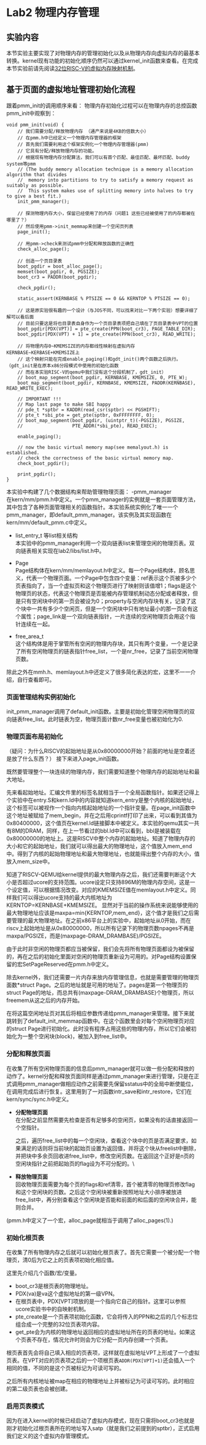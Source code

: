 # Lab2 物理内存管理
## 实验内容
本节实验主要实现了对物理内存的管理初始化以及从物理内存向虚拟内存的最基本转换。kernel现有功能的初始化顺序仍然可以通过kernel_init函数来查看。在完成本节实验前请先阅读[32位RISC-V的虚拟内存映射机制](https://github.com/rllly/ucore_on_riscv_recordings/blob/master/docs/About%20RISC-V.md#%E8%99%9A%E6%8B%9F%E5%86%85%E5%AD%98%E6%98%A0%E5%B0%84%E6%9C%BA%E5%88%B6sv32)。
## 基于页面的虚拟地址管理初始化流程
跟着pmm_init的调用顺序来看：
物理内存初始化过程可以在物理内存的总控函数pmm_init中观察到：

```
void pmm_init(void) {
    // 我们需要分配/释放物理内存 （通产来说是4KB的倍数大小）
    // 在pmm.h中已经定义一个物理内存管理器的框架
    // 首先我们需要利用这个框架实例化一个物理内存管理器(pmm)
    // 它具有分配/释放物理内存的功能。
    // 根据现有物理内存分配算法，我们可以有首个匹配、最佳匹配、最坏匹配、buddy system等pmm
    // (The buddy memory allocation technique is a memory allocation algorithm that divides
    //  memory into partitions to try to satisfy a memory request as suitably as possible. 
    //  This system makes use of splitting memory into halves to try to give a best fit.)
    init_pmm_manager();

    // 探测物理内存大小，保留已经使用了的内存（问题1 这些已经被使用了的内存都被在哪里了？）
    // 然后使用pmm->init_memmap来创建一个空闲页列表
    page_init();

    // 用pmm->check来测试pmm中分配和释放函数的正确性
    check_alloc_page();

    // 创造一个页目录表
    boot_pgdir = boot_alloc_page();
    memset(boot_pgdir, 0, PGSIZE);
    boot_cr3 = PADDR(boot_pgdir);

    check_pgdir();

    static_assert(KERNBASE % PTSIZE == 0 && KERNTOP % PTSIZE == 0); 

    // 这是原实验很有趣的一个设计（与JOS不同，可以找来对比一下两个实验）想要详细了解可以看后面
    // 目前只要这是将也目录表自身作为一个页目录表项把自己填在了页目录表中VPT的位置
    boot_pgdir[PDX(VPT)] = pte_create(PPN(boot_cr3), PAGE_TABLE_DIR);
    boot_pgdir[PDX(VPT) + 1] = pte_create(PPN(boot_cr3), READ_WRITE);

    // 将物理内存0~KMEMSIZE的内存都线性映射在虚拟内存KERNBASE~KERBASE+KMEMSIZE上
    // 这个映射只能在完成enable_paging()和gdt_init()两个函数之后执行。（gdt_init是在原本x86分段模式中使用的初始化函数
    // 而在本实验RISC-V的qemu中我们没有这个分段机制了，gdt_init）
    // boot_map_segment(boot_pgdir, KERNBASE, KMEMSIZE, 0, PTE_W);
    boot_map_segment(boot_pgdir, KERNBASE, KMEMSIZE, PADDR(KERNBASE), READ_WRITE_EXEC);

    // IMPORTANT !!!
    // Map last page to make SBI happy
    // pde_t *sptbr = KADDR(read_csr(sptbr) << PGSHIFT);
    // pte_t *sbi_pte = get_pte(sptbr, 0xFFFFFFFF, 0);
    // boot_map_segment(boot_pgdir, (uintptr_t)(-PGSIZE), PGSIZE,
    //                  PTE_ADDR(*sbi_pte), READ_EXEC);

    enable_paging();

    // now the basic virtual memory map(see memalyout.h) is established.
    // check the correctness of the basic virtual memory map.
    check_boot_pgdir();

    print_pgdir();
}
```
本实验中构建了几个数据结构来帮助管理物理页面：
-pmm_manager\
    在kern/mm/pmm.h中定义。一个pmm_manager的实例就是一套页面管理方法，其中包含了各种页面管理相关的函数指针。本实验系统实例化了唯一一个pmm_manager，即default_pmm_manager。该实例及其实现函数在kern/mm/default_pmm.c中定义。
- list_entry_t 等list相关结构\
  本实验中的pmm_manager利用一个双向链表list来管理空闲的物理页表。双向链表相关实现在lab2/libs/list.h中。

- Page\
    Page结构体在kern/mm/memlayout.h中定义。每一个Page结构体，顾名思义，代表一个物理页面。一个Page中包含四个变量：ref表示这个页被多少个页表指向了，当一个虚拟页和这个物理页进行了映射则该值增1；flags是这个物理页的状态，代表这个物理页是否能被内存管理机制动态分配或者释放，但是只有空闲块中的第一页会被设为0；property与空闲内存块有关，记录了这个块中一共有多少个空闲页，但是一个空闲块中只有地址最小的那一页会有这个属性；page_link是一个双向链表指针，一片连续的空闲物理页会用这个指针连续在一起。
- free_area_t\
  这个结构体是用于掌管所有空闲的物理内存块，其只有两个变量，一个是记录了所有空闲物理页的链表指针free_list，一个是nr_free，记录了当前空闲物理页数。

除此之外在mmh.h、memlayout.h中还定义了很多简化表达的宏，这里不一一介绍，自行查看即可。


### 页面管理结构实例初始化
init_pmm_manager调用了default_init函数。主要是初始化管理空闲物理页的双向链表free_list。此时链表为空，物理页面计数nr_free变量也被初始化为0.
### 物理页面布局初始化
（疑问：为什么RISCV的起始地址是从0x80000000开始？前面的地址是空着还是放了什么东西？）
接下来进入page_init函数。

既然要管理整个一块连续的物理内存，我们需要知道整个物理内存的起始地址和最大地址。

先来看起始地址。汇编文件里的标签名就相当于一个全局函数指针。如果还记得上个实验中在entry.S和kern.ld中的内容就知道kern_entry是整个内核的起始地址，这个标签可以被视作一个指向内核起始地址的一个指针变量。在page_init函数中这个地址被赋给了mem_begin，并在之后用cprintf打印了出来，可以看到其值为0x80400000，这个值页在kernel.ld链接脚本中被定义。本实验的qemu其实一共有8M的DRAM，同样，在上一节看过的bbl.ld中可以看到，bbl是被装载在0x80000000的地址上。这是RISCV中整个内存的起始地址。知道了物理内存的大小和它的起始地址，我们就可以得出最大的物理地址，这个值放入mem_end中。得到了内核的起始物理地址和最大物理地址，也就能得出整个内存的大小，值放入mem_size中。

知道了RISCV-QEMU给kernel提供的最大物理内存之后，我们还需要判断这个大小是否超过ucore的支持范围。ucore设定只支持896M的物理内存空间，这是一个设定值，可以根据情况改变。对应的KMEMSIZE值在memlayout.h中定义。同样我们可以得出ucore支持的最大内核地址为KERNTOP=KERNBASE+KMEMSIZE。 显然对于当前的操作系统来说能够使用的最大物理地址应该是maxpa=min{KERNTOP,mem_end}，这个值才是我们之后需要管理的最大物理地址。在之前x86平台上的实验中，起始地址从0开始，而在riscv上起始地址是从0x80000000，所以所有记录下的物理页数npages不再是maxpa/PGSIZE，而是(maxpage-DRAM_DRAMBASE)/PGSIZE。

由于此时非空闲的物理页都应当被保留，我们会先将所有物理页面都设为被保留的，再在之后的初始化里面对空闲的物理页重新设为可用的。对Page结构设置保留的宏SetPageReserved在pmm.h中定义。

除去kernel外，我们还需要一片内存来放内存管理信息，也就是需要管理的物理页面数*struct Page。之后的地址就是可用的地址了。pages是第一个物理页的struct Page的地址，而总共有(maxpage-DRAM_DRAMBASE)个物理页，所以freemem从这之后的内存开始。

在将这篇空闲地址页对其后将相应参数传递给pmm_manager来管理。接下来就跳转到了default_init_memmap函数中。在这个函数里会对每个空闲物理页对应的struct Page进行初始化。此时没有程序占用这些的物理内存，所以它们会被初始化为一整个空闲块(block)，被加入到free_list中。
### 分配和释放页面
在收集了所有空闲物理页面的信息后pmm_manager就可以做一些分配和释放的动作了。kernel分配和释放页面同样是通过pmm_manager来进行管理，只是在正式调用pmm_manager做相应动作之前需要先保留sstatus中的全局中断使能位，在调用完成后进行恢复。这里用到了一对函数intr_save和intr_restore，它们在kern/sync/sync.h中定义。
- **分配物理页面**\
    在分配之前显然需要先检查是否有足够多的空闲页，如果没有的话直接返回一个空指针。

    之后，遍历free_list中的每一个空闲块，查看这个块中的页是否满足要求，如果满足的话则将当前块的起始页设置为返回值，并将这个块从freelist中删除，并把块中多余页回收进free_list中，修改空闲页数。在返回这个正好是n页的空闲块指针之前把起始页的flag设为不可分配的。\

- **释放物理页面**\
    回收物理页面需要为每个页的flags和ref清零，首个被清零的物理页修改flag和这个空闲块的页数。之后这个空闲块被重新按照地址大小排序被放进free_list中，再分别查看这个空闲块是否能和前面的和后面的空闲块合并，能则合并。

(pmm.h中定义了一个宏，alloc_page就相当于调用了alloc_pages(1).)


### 初始化根页表
在收集了所有物理内存之后就可以初始化根页表了。首先它需要一个被分配一个物理页，清0后为它之上的页表项初始化相应值。

这里先介绍几个函数/宏/变量。
- boot_cr3是根页表的物理地址。
- PDX(va)是va这个虚拟地址的第一级VPN。
- 在根页表中，PDX[VPT]项放的是一个指向它自己的指针。这里可以参照ucore实验书中的自映射机制。
- pte_create是一个页表项初始化函数，它会将传入的PPN和之后的几个标志位组合成一个完整的32位页表项内容。
- get_pte会为内核的物理地址返回相应的虚拟地址所在的页表的地址。如果这个页表不存在，情况允许时则会为它分配一页内存创建一个页表。

根页表首先会将自己填入相应的页表项，这样就在虚拟地址VPT上形成了一个虚拟页表。在VPT对应的页表项之后的一个项根页表`ADDR(PDX[VPT]+1)`还会插入一个相同的值，不同的是这个页被标记为可读可写的。

之后所有内核地址被map在相应的物理地址上并被标记为可读可写的。此时相应的第二级页表也会被创建。

### 启用页表模式
因为在进入kernel的时候已经启动了虚拟内存模式，现在只需将boot_cr3也就是刚才初始化过根页表所在的地址写入satp（就是我们之前提到的sptbr），正式启用我们定义的这个虚拟内存管理模式。




